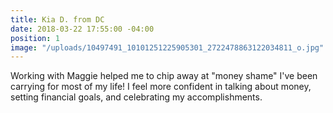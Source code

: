 ```yaml
---
title: Kia D. from DC
date: 2018-03-22 17:55:00 -04:00
position: 1
image: "/uploads/10497491_10101251225905301_2722478863122034811_o.jpg"
---
```


Working with Maggie helped me to chip away at "money shame" I've been carrying for most of my life! I feel more confident in talking about money, setting financial goals, and celebrating my accomplishments.